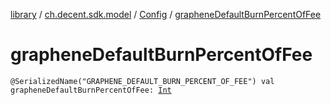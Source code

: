 [library](../../index.md) / [ch.decent.sdk.model](../index.md) / [Config](index.md) / [grapheneDefaultBurnPercentOfFee](./graphene-default-burn-percent-of-fee.md)

# grapheneDefaultBurnPercentOfFee

`@SerializedName("GRAPHENE_DEFAULT_BURN_PERCENT_OF_FEE") val grapheneDefaultBurnPercentOfFee: `[`Int`](https://kotlinlang.org/api/latest/jvm/stdlib/kotlin/-int/index.html)